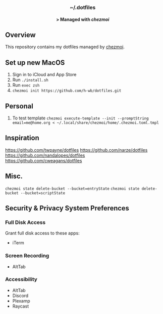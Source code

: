 <div align="center">

### ~/.dotfiles&nbsp;

#### \> Managed with *chezmoi*&nbsp;

</div>

## Overview

This repository contains my dotfiles managed by [chezmoi](https://github.com/twpayne/chezmoi).


## Set up new MacOS

1. Sign in to iCloud and App Store
2. Run `./install.sh`
3. Run `exec zsh`
4. `chezmoi init https://github.com/h-wb/dotfiles.git`


## Personal

1. To test template
    `chezmoi execute-template --init --promptString email=me@home.org < ~/.local/share/chezmoi/home/.chezmoi.toml.tmpl`


## Inspiration

https://github.com/twpayne/dotfiles
https://github.com/narze/dotfiles
https://github.com/nandalopes/dotfiles
https://github.com/cweagans/dotfiles

## Misc.

`chezmoi state delete-bucket --bucket=entryState`
`chezmoi state delete-bucket --bucket=scriptState`

## Security & Privacy System Preferences

### Full Disk Access
Grant full disk access to these apps:
* iTerm

### Screen Recording
* AltTab

### Accessibility
* AltTab
* Discord
* Plexamp
* Raycast

